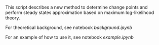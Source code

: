 This script describes a new method to determine change points and perform steady states approximation based on maximum log-likelihood theory.

For theoretical background, see notebook <i> background.ipynb </i>

For an example of how to use it, see notebook <i> example.ipynb </i>
